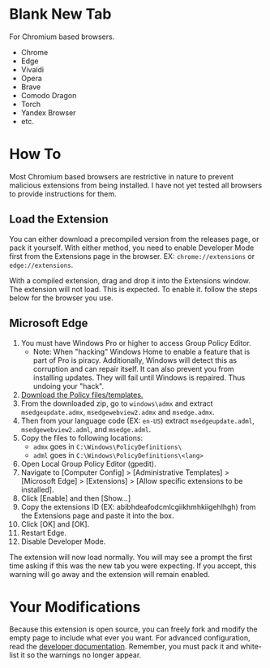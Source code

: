 # Blank New Tab

For Chromium based browsers.

- Chrome
- Edge
- Vivaldi
- Opera
- Brave
- Comodo Dragon
- Torch
- Yandex Browser
- etc.

# How To
Most Chromium based browsers are restrictive in nature to prevent malicious extensions from being installed. I have not yet tested all browsers to provide instructions for them.

## Load the Extension
You can either download a precompiled version from the releases page, or pack it yourself. With either method, you need to enable Developer Mode first from the Extensions page in the browser. EX: `chrome://extensions` or `edge://extensions`.

With a compiled extension, drag and drop it into the Extensions window. The extension will not load. This is expected. To enable it. follow the steps below for the browser you use.
<!--
## Google Chrome
https://support.google.com/chrome/a/answer/187202?hl=en#zippy=%2Cwindows
-->
## Microsoft Edge
1. You must have Windows Pro or higher to access Group Policy Editor.
    - Note: When "hacking" Windows Home to enable a feature that is part of Pro is piracy. Additionally, Windows will detect this as corruption and can repair itself. It can also prevent you from installing updates. They will fail until Windows is repaired. Thus undoing your "hack".
2. [Download the Policy files/templates.](https://www.microsoft.com/en-us/edge/business/download)
3. From the downloaded zip, go to `windows\admx` and extract `msedgeupdate.admx`, `msedgewebview2.admx` and `msedge.admx`.
4. Then from your language code (EX: `en-US`) extract `msedgeupdate.adml`, `msedgewebview2.adml`, and `msedge.adml`.
5. Copy the files to following locations:
   - `admx` goes in `C:\Windows\PolicyDefinitions\`
   - `adml` goes in `C:\Windows\PolicyDefinitions\<lang>`
6. Open Local Group Policy Editor (gpedit).
7. Navigate to [Computer Config] > [Administrative Templates] > [Microsoft Edge] > [Extensions] > [Allow specific extensions to be installed].
8. Click [Enable] and then [Show...]
9. Copy the extensions ID (EX: abibhdeafodcmlcgiikhmhkiigehlhgh) from the Extensions page and paste it into the box.
10. Click [OK] and [OK].
11. Restart Edge.
12. Disable Developer Mode.

The extension will now load normally. You will may see a prompt the first time asking if this was the new tab you were expecting. If you accept, this warning will go away and the extension will remain enabled.

# Your Modifications
Because this extension is open source, you can freely fork and modify the empty page to include what ever you want. For advanced configuration, read the [developer documentation](https://developer.chrome.com/docs/extensions/). Remember, you must pack it and white-list it so the warnings no longer appear.